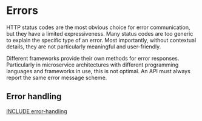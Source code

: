 # Errors

HTTP status codes are the most obvious choice for error communication, but they have a limited expressiveness.
Many status codes are too generic to explain the specific type of an error.
Most importantly, without contextual details, they are not particularly meaningful and user-friendly.

Different frameworks provide their own methods for error responses.
Particularly in microservice architectures with different programming languages and frameworks in use, this is not optimal.
An API must always report the same error message scheme.

## Error handling

[INCLUDE error-handling](/)

